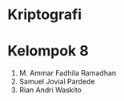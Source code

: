 # Kriptografi
# Kelompok 8
1. M. Ammar Fadhila Ramadhan </br>
2. Samuel Jovial Pardede </br>
3. Rian Andri Waskito
